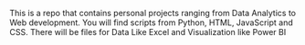 This is a repo that contains personal projects ranging from Data Analytics to Web development. 
You will find scripts from Python, HTML, JavaScript and CSS.
There will be files for Data Like Excel and Visualization like Power BI
